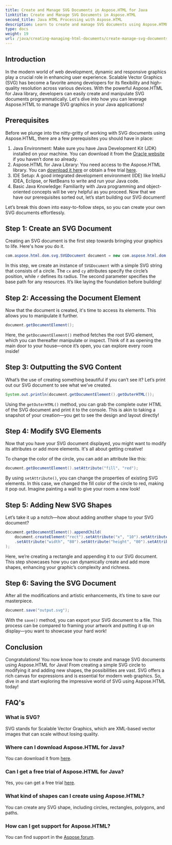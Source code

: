 ```yaml
---
title: Create and Manage SVG Documents in Aspose.HTML for Java
linktitle: Create and Manage SVG Documents in Aspose.HTML
second_title: Java HTML Processing with Aspose.HTML
description: Learn to create and manage SVG documents using Aspose.HTML for Java! This comprehensive guide covers everything from basic creation to advanced manipulation.
type: docs
weight: 19
url: /java/creating-managing-html-documents/create-manage-svg-documents/
---
```

## Introduction
In the modern world of web development, dynamic and responsive graphics play a crucial role in enhancing user experience. Scalable Vector Graphics (SVG) has become a favorite among developers for its flexibility and high-quality resolution across various devices. With the powerful Aspose.HTML for Java library, developers can easily create and manipulate SVG documents programmatically. Let's dive into how you can leverage Aspose.HTML to manage SVG graphics in your Java applications!
## Prerequisites
Before we plunge into the nitty-gritty of working with SVG documents using Aspose.HTML, there are a few prerequisites you should have in place:
1. Java Environment: Make sure you have Java Development Kit (JDK) installed on your machine. You can download it from the [Oracle website](https://www.oracle.com/java/technologies/javase-jdk11-downloads.html) if you haven’t done so already.
2. Aspose.HTML for Java Library: You need access to the Aspose.HTML library. You can [download it here](https://releases.aspose.com/html/java/) or obtain a free trial [here](https://releases.aspose.com/).
3. IDE Setup: A good integrated development environment (IDE) like IntelliJ IDEA, Eclipse, or NetBeans to write and run your Java code.
4. Basic Java Knowledge: Familiarity with Java programming and object-oriented concepts will be very helpful as you proceed.
Now that we have our prerequisites sorted out, let’s start building our SVG document!

Let’s break this down into easy-to-follow steps, so you can create your own SVG documents effortlessly.
## Step 1: Create an SVG Document
Creating an SVG document is the first step towards bringing your graphics to life. Here's how you do it.

```java
com.aspose.html.dom.svg.SVGDocument document = new com.aspose.html.dom.svg.SVGDocument("<svg xmlns='http://www.w3.org/2000/svg'><circle cx='50' cy='50' r='40'/></svg>", ".");
```

In this step, we create an instance of `SVGDocument` with a simple SVG string that consists of a circle. The `cx` and `cy` attributes specify the circle’s position, while `r` defines its radius. The second parameter specifies the base path for any resources. It’s like laying the foundation before building!
## Step 2: Accessing the Document Element
Now that the document is created, it's time to access its elements. This allows you to manipulate it further.

```java
document.getDocumentElement();
```

Here, the `getDocumentElement()` method fetches the root SVG element, which you can thereafter manipulate or inspect. Think of it as opening the main door to your house—once it’s open, you can explore every room inside!
## Step 3: Outputting the SVG Content
What’s the use of creating something beautiful if you can’t see it? Let’s print out our SVG document to see what we’ve created.

```java
System.out.println(document.getDocumentElement().getOuterHTML());
```

Using the `getOuterHTML()` method, you can grab the complete outer HTML of the SVG document and print it to the console. This is akin to taking a snapshot of your creation—you get to see the design and layout directly!
## Step 4: Modify SVG Elements
Now that you have your SVG document displayed, you might want to modify its attributes or add more elements. It's all about getting creative!

To change the color of the circle, you can add an attribute like this:
```java
document.getDocumentElement().setAttribute("fill", "red");
```

By using `setAttribute()`, you can change the properties of existing SVG elements. In this case, we changed the fill color of the circle to red, making it pop out. Imagine painting a wall to give your room a new look!
## Step 5: Adding New SVG Shapes
Let’s take it up a notch—how about adding another shape to your SVG document? 

```java
document.getDocumentElement().appendChild(
    document.createElement("rect").setAttribute("x", "10").setAttribute("y", "10")
    .setAttribute("width", "80").setAttribute("height", "80").setAttribute("fill", "blue")
);
```

Here, we’re creating a rectangle and appending it to our SVG document. This step showcases how you can dynamically create and add more shapes, enhancing your graphic’s complexity and richness.
## Step 6: Saving the SVG Document
After all the modifications and artistic enhancements, it’s time to save our masterpiece.

```java
document.save("output.svg");
```

With the `save()` method, you can export your SVG document to a file. This process can be compared to framing your artwork and putting it up on display—you want to showcase your hard work!
## Conclusion
Congratulations! You now know how to create and manage SVG documents using Aspose.HTML for Java! From creating a simple SVG circle to modifying it and adding new shapes, the possibilities are vast. SVG offers a rich canvas for expressions and is essential for modern web graphics. So, dive in and start exploring the impressive world of SVG using Aspose.HTML today!
## FAQ's
### What is SVG?
SVG stands for Scalable Vector Graphics, which are XML-based vector images that can scale without losing quality.
### Where can I download Aspose.HTML for Java?
You can download it from [here](https://releases.aspose.com/html/java/).
### Can I get a free trial of Aspose.HTML for Java?
Yes, you can get a free trial [here](https://releases.aspose.com/).
### What kind of shapes can I create using Aspose.HTML?
You can create any SVG shape, including circles, rectangles, polygons, and paths.
### How can I get support for Aspose.HTML?
You can find support in the [Aspose forum](https://forum.aspose.com/c/html/29).

